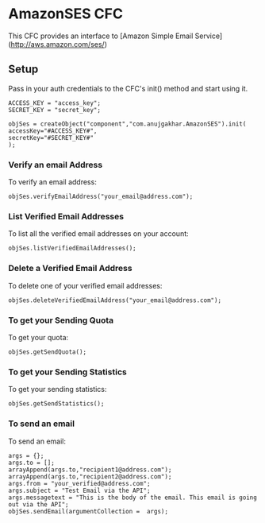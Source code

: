 AmazonSES CFC
=================

This CFC provides an interface to [Amazon Simple Email Service] (http://aws.amazon.com/ses/)

Setup
-----
Pass in your auth credentials to the CFC's init() method and start using it.

	ACCESS_KEY = "access_key";
	SECRET_KEY = "secret_key";

	objSes = createObject("component","com.anujgakhar.AmazonSES").init(
	accessKey="#ACCESS_KEY#", 
	secretKey="#SECRET_KEY#"
	);
	
### Verify an email Address

To verify an email address:
	
	objSes.verifyEmailAddress("your_email@address.com");	
	
	
### List Verified Email Addresses

To list all the verified email addresses on your account:

	objSes.listVerifiedEmailAddresses();	
	
### Delete a Verified Email Address

To delete one of your verified email addresses:

	objSes.deleteVerifiedEmailAddress("your_email@address.com");
	
### To get your Sending Quota

To get your quota:

	objSes.getSendQuota();	
	
### To get your Sending Statistics

To get your sending statistics:

	objSes.getSendStatistics();	
		
### To send an email

To send an email:
		
	args = {};
	args.to = [];
	arrayAppend(args.to,"recipient1@address.com");
	arrayAppend(args.to,"recipient2@address.com");
	args.from = "your_verified@address.com";
	args.subject = "Test Email via the API";
	args.messagetext = "This is the body of the email. This email is going out via the API";
	objSes.sendEmail(argumentCollection =  args);
	
	
